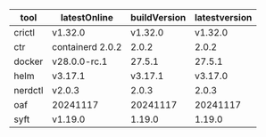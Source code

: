 | tool | latestOnline | buildVersion | latestversion |
|------|--------------|--------------|---------------|
| crictl | v1.32.0 | v1.32.0 | v1.32.0 |
| ctr | containerd 2.0.2 | 2.0.2 | 2.0.2 |
| docker | v28.0.0-rc.1 | 27.5.1 | 27.5.1 |
| helm | v3.17.1 | v3.17.1 | v3.17.0 |
| nerdctl | v2.0.3 | 2.0.3 | 2.0.3 |
| oaf | 20241117 | 20241117 | 20241117 |
| syft | v1.19.0 | 1.19.0 | 1.19.0 |

